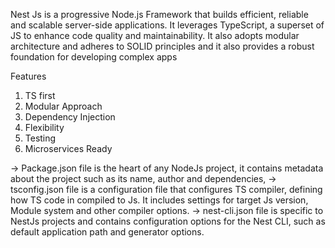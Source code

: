 Nest Js is a progressive Node.js Framework that builds efficient, reliable and scalable server-side applications.
It leverages TypeScript, a superset of JS to enhance code quality and maintainability. 
It also adopts modular architecture and adheres to SOLID principles and it also provides a robust foundation for developing complex apps

Features
1. TS first
2. Modular Approach
3. Dependency Injection
4. Flexibility
5. Testing
6. Microservices Ready


-> Package.json file is the heart of any NodeJs project, it contains metadata about the project such as its name, author and dependencies,
-> tsconfig.json file is a configuration file that configures TS compiler, defining how TS code in compiled to Js. It includes settings for target Js version, Module system and other compiler options.
-> nest-cli.json file is specific to NestJs projects and contains configuration options for the Nest CLI, such as default application path and generator options.